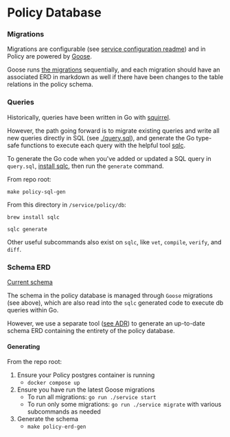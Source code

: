 # Policy Database

### Migrations

Migrations are configurable (see [service configuration readme](../../../docs/configuration.md)) and in Policy are powered by
[Goose](https://github.com/pressly/goose).

Goose runs [the migrations](./migrations/) sequentially, and each migration should have an associated ERD in markdown as well if there have been
changes to the table relations in the policy schema.

### Queries

Historically, queries have been written in Go with [squirrel](https://github.com/Masterminds/squirrel).

However, the path going forward is to migrate existing queries and write all new queries directly in SQL (see [./query.sql](./query.sql)),
and generate the Go type-safe functions to execute each query with the helpful tool [sqlc](https://github.com/sqlc-dev/sqlc).

To generate the Go code when you've added or updated a SQL query in `query.sql`, [install sqlc](https://docs.sqlc.dev/en/latest/overview/install.html),
then run the `generate` command.

From repo root:

```shell
make policy-sql-gen
```

From this directory in `/service/policy/db`:

```shell
brew install sqlc

sqlc generate
```

Other useful subcommands also exist on `sqlc`, like `vet`, `compile`, `verify`, and `diff`.

### Schema ERD

[Current schema](./schema_erd.md)

The schema in the policy database is managed through `Goose` migrations (see above), which are also read
into the `sqlc` generated code to execute db queries within Go.

However, we use a separate tool ([see ADR](../adr/0001-generate-policy-erd.md)) to generate an up-to-date
schema ERD containing the entirety of the policy database.

#### Generating

From the repo root:

1. Ensure your Policy postgres container is running
   - `docker compose up`
2. Ensure you have run the latest Goose migrations
   - To run all migrations: `go run ./service start`
   - To run only some migrations: `go run ./service migrate` with various subcommands as needed
3. Generate the schema
   - `make policy-erd-gen`
